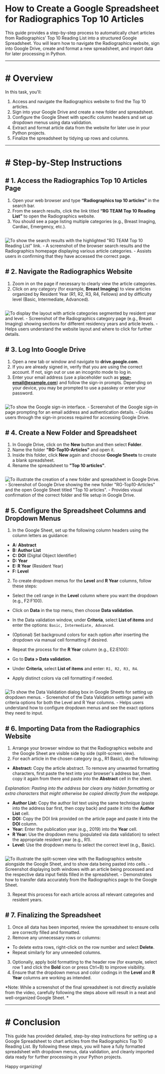 # How to Create a Google Spreadsheet for Radiographics Top 10 Articles

This guide provides a step-by-step process to automatically chart articles from Radiographics’ Top 10 Reading List into a structured Google Spreadsheet. You will learn how to navigate the Radiographics website, sign into Google Drive, create and format a new spreadsheet, and import data for later processing in Python.

---

# # Overview

In this task, you'll:

1. Access and navigate the Radiographics website to find the Top 10 articles.
2. Sign into your Google Drive and create a new folder and spreadsheet.
3. Configure the Google Sheet with specific column headers and set up dropdown menus using data validation.
4. Extract and format article data from the website for later use in your Python projects.
5. Finalize the spreadsheet by tidying up rows and columns.

---

# # Step-by-Step Instructions

## # 1. Access the Radiographics Top 10 Articles Page

1. Open your web browser and type **“Radiographics top 10 articles”** in the search bar.
2. From the search results, click the link titled **“RG TEAM Top 10 Reading List”** to open the Radiographics website.
3. You should see a page listing multiple categories (e.g., Breast Imaging, Cardiac, Emergency, etc.).

```

```

![To show the search results with the highlighted "RG TEAM Top 10 Reading List" link. - A screenshot of the browser search results and the Radiographics homepage displaying various article categories. - Assists users in confirming that they have accessed the correct page.](screenshots/screenshot_radiographics_homepage_1741085487.png)

## # 2. Navigate the Radiographics Website

1. Zoom in on the page if necessary to clearly view the article categories.
2. Click on any category (for example, **Breast Imaging**) to view articles organized by Resident Year (R1, R2, R3, R4, Fellows) and by difficulty level (Basic, Intermediate, Advanced).

```

```

![To display the layout with article categories segmented by resident year and level. - Screenshot of the Radiographics category page (e.g., Breast Imaging) showing sections for different residency years and article levels. - Helps users understand the website layout and where to click for further details.](screenshots/screenshot_category_view_1741085499.png)

## # 3. Log Into Google Drive

1. Open a new tab or window and navigate to **drive.google.com**.
2. If you are already signed in, verify that you are using the correct account. If not, sign out or use an incognito mode to log in.
3. Enter your email address (use a placeholder such as **your-email@example.com**) and follow the sign-in prompts. Depending on your device, you may be prompted to use a passkey or enter your password.

```

```

![To show the Google sign-in interface. - Screenshot of the Google sign-in page prompting for an email address and authentication details. - Guides users through the sign-in process required for accessing Google Drive.](screenshots/screenshot_google_login_1741085510.png)

## # 4. Create a New Folder and Spreadsheet

1. In Google Drive, click on the **New** button and then select **Folder**.
2. Name the folder **"RG-Top10-Articles"** and open it.
3. Inside this folder, click **New** again and choose **Google Sheets** to create a blank spreadsheet.
4. Rename the spreadsheet to **"Top 10 articles"**.

```

```

![To illustrate the creation of a new folder and spreadsheet in Google Drive. - Screenshot of Google Drive showing the new folder "RG-Top10-Articles" and the open Google Sheet titled "Top 10 articles". - Provides visual confirmation of the correct folder and file setup in Google Drive.](screenshots/screenshot_folder_creation_1741085521.png)

## # 5. Configure the Spreadsheet Columns and Dropdown Menus

1. In the Google Sheet, set up the following column headers using the column letters as guidance:
- **A: Abstract**
- **B: Author List**
- **C: DOI** (Digital Object Identifier)
- **D: Year**
- **E: R Year** (Resident Year)
- **F: Level**

2. To create dropdown menus for the **Level** and **R Year** columns, follow these steps:
- Select the cell range in the **Level** column where you want the dropdown (e.g., F2:F100).
- Click on **Data** in the top menu, then choose **Data validation**.
- In the Data validation window, under **Criteria**, select **List of items** and enter the options: `Basic, Intermediate, Advanced`.
- (Optional) Set background colors for each option after inserting the dropdown via manual cell formatting if desired.

- Repeat the process for the **R Year** column (e.g., E2:E100):
- Go to **Data > Data validation**.
- Under **Criteria**, select **List of items** and enter: `R1, R2, R3, R4`.
- Apply distinct colors via cell formatting if needed.

```

```

![To show the Data Validation dialog box in Google Sheets for setting up dropdown menus. - Screenshot of the Data Validation settings panel with criteria options for both the Level and R Year columns. - Helps users understand how to configure dropdown menus and see the exact options they need to input.](screenshots/screenshot_data_validation_1741085649.png)

## # 6. Importing Data from the Radiographics Website

1. Arrange your browser window so that the Radiographics website and the Google Sheet are visible side by side (split-screen view).
2. For each article in the chosen category (e.g., R1 Basic), do the following:
- **Abstract:** Copy the article abstract. To remove any unwanted formatting characters, first paste the text into your browser's address bar, then copy it again from there and paste into the **Abstract** cell in the sheet.

*Explanation: Pasting into the address bar clears any hidden formatting or extra characters that might otherwise be copied directly from the webpage.*
- **Author List:** Copy the author list text using the same technique (paste into the address bar first, then copy back) and paste it into the **Author List** cell.
- **DOI:** Copy the DOI link provided on the article page and paste it into the **DOI** column.
- **Year:** Enter the publication year (e.g., 2019) into the **Year** cell.
- **R Year:** Use the dropdown menu (populated via data validation) to select the appropriate resident year (e.g., R1).
- **Level:** Use the dropdown menu to select the correct level (e.g., Basic).

```

```

![To illustrate the split-screen view with the Radiographics website alongside the Google Sheet, and to show data being pasted into cells. - Screenshot displaying both windows with an article being processed and the respective data input fields filled in the spreadsheet. - Demonstrates how to transfer data accurately from the Radiographics page to the Google Sheet.](screenshots/screenshot_data_import_1741085548.png)

3. Repeat this process for each article across all relevant categories and resident years.

## # 7. Finalizing the Spreadsheet

1. Once all data has been imported, review the spreadsheet to ensure cells are correctly filled and formatted.
2. Remove any unnecessary rows or columns:
- To delete extra rows, right-click on the row number and select **Delete**.
- Repeat similarly for any unneeded columns.
3. Optionally, apply bold formatting to the header row (for example, select row 1 and click the **Bold** icon or press Ctrl+B) to improve visibility.
4. Ensure that the dropdown menus and color codings in the **Level** and **R Year** columns are working as intended.

*Note: While a screenshot of the final spreadsheet is not directly available from the video, carefully following the steps above will result in a neat and well-organized Google Sheet.
*

---

# # Conclusion

This guide has provided detailed, step-by-step instructions for setting up a Google Spreadsheet to chart articles from the Radiographics Top 10 Reading List. By following these steps, you will have a fully formatted spreadsheet with dropdown menus, data validation, and cleanly imported data ready for further processing in your Python projects.

Happy organizing!
